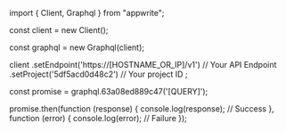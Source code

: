 import { Client, Graphql } from "appwrite";

const client = new Client();

const graphql = new Graphql(client);

client
    .setEndpoint('https://[HOSTNAME_OR_IP]/v1') // Your API Endpoint
    .setProject('5df5acd0d48c2') // Your project ID
;

const promise = graphql.63a08ed889c47('[QUERY]');

promise.then(function (response) {
    console.log(response); // Success
}, function (error) {
    console.log(error); // Failure
});